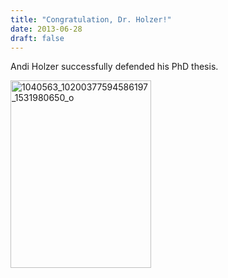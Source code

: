 ```yaml
---
title: "Congratulation, Dr. Holzer!"
date: 2013-06-28
draft: false
---
```

<p>Andi Holzer successfully defended his PhD thesis.</p>
<p><a href="http://forsyte.at/wp-content/uploads/1040563_10200377594586197_1531980650_o.jpg"><img loading="lazy" class="alignnone size-medium wp-image-2342" alt="1040563_10200377594586197_1531980650_o" src="http://forsyte.at/wp-content/uploads/1040563_10200377594586197_1531980650_o-225x300.jpg" width="225" height="300" srcset="https://forsyte.at/wp-content/uploads/1040563_10200377594586197_1531980650_o-225x300.jpg 225w, https://forsyte.at/wp-content/uploads/1040563_10200377594586197_1531980650_o-768x1024.jpg 768w, https://forsyte.at/wp-content/uploads/1040563_10200377594586197_1531980650_o.jpg 1224w" sizes="(max-width: 225px) 100vw, 225px"/></a></p>
<div class="fix"><!----></div>
